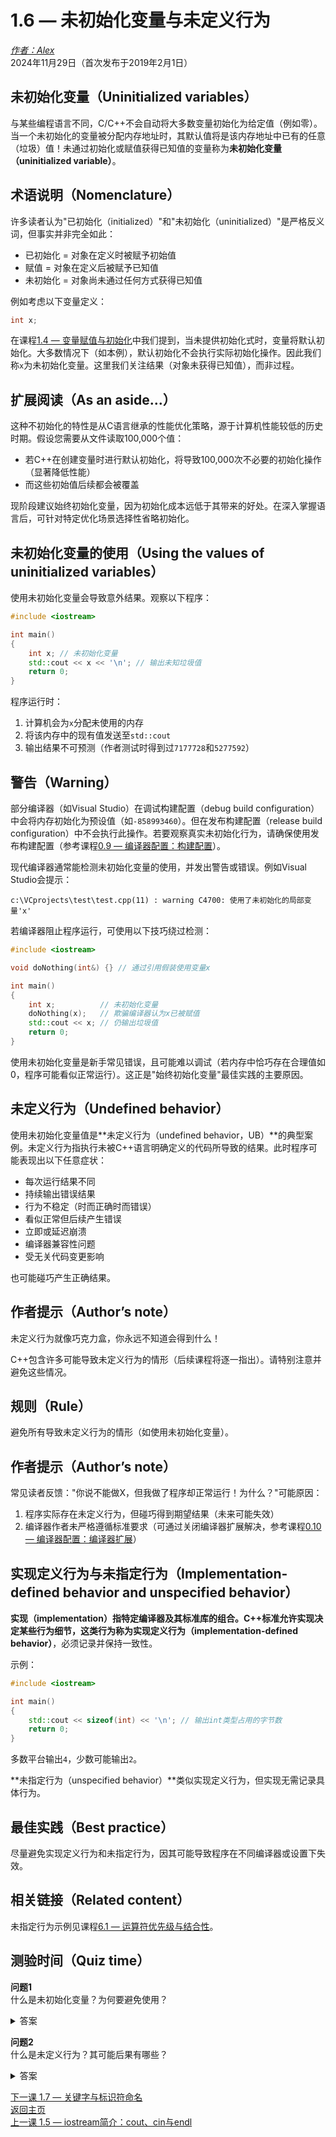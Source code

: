 1.6 — 未初始化变量与未定义行为  
=====================================================

[*作者：Alex*](https://www.learncpp.com/author/Alex/ "查看 Alex 的所有文章")  
2024年11月29日（首次发布于2019年2月1日）  

未初始化变量（Uninitialized variables）  
----------------  

与某些编程语言不同，C/C++不会自动将大多数变量初始化为给定值（例如零）。当一个未初始化的变量被分配内存地址时，其默认值将是该内存地址中已有的任意（垃圾）值！未通过初始化或赋值获得已知值的变量称为**未初始化变量（uninitialized variable）**。  

术语说明（Nomenclature）  
----------------  

许多读者认为"已初始化（initialized）"和"未初始化（uninitialized）"是严格反义词，但事实并非完全如此：  
* 已初始化 = 对象在定义时被赋予初始值  
* 赋值 = 对象在定义后被赋予已知值  
* 未初始化 = 对象尚未通过任何方式获得已知值  

例如考虑以下变量定义：  
```cpp
int x;
```  
在课程[1.4 — 变量赋值与初始化](Chapter-1/lesson1.4-variable-assignment-and-initialization.md)中我们提到，当未提供初始化式时，变量将默认初始化。大多数情况下（如本例），默认初始化不会执行实际初始化操作。因此我们称`x`为未初始化变量。这里我们关注结果（对象未获得已知值），而非过程。  

扩展阅读（As an aside…）  
----------------  

这种不初始化的特性是从C语言继承的性能优化策略，源于计算机性能较低的历史时期。假设您需要从文件读取100,000个值：  
* 若C++在创建变量时进行默认初始化，将导致100,000次不必要的初始化操作（显著降低性能）  
* 而这些初始值后续都会被覆盖  

现阶段建议始终初始化变量，因为初始化成本远低于其带来的好处。在深入掌握语言后，可针对特定优化场景选择性省略初始化。  

未初始化变量的使用（Using the values of uninitialized variables）  
----------------  

使用未初始化变量会导致意外结果。观察以下程序：  
```cpp
#include <iostream>

int main()
{
    int x; // 未初始化变量
    std::cout << x << '\n'; // 输出未知垃圾值
    return 0;
}
```  
程序运行时：  
1. 计算机会为`x`分配未使用的内存  
2. 将该内存中的现有值发送至`std::cout`  
3. 输出结果不可预测（作者测试时得到过`7177728`和`5277592`）  

警告（Warning）  
----------------  

部分编译器（如Visual Studio）在调试构建配置（debug build configuration）中会将内存初始化为预设值（如`-858993460`）。但在发布构建配置（release build configuration）中不会执行此操作。若要观察真实未初始化行为，请确保使用发布构建配置（参考课程[0.9 — 编译器配置：构建配置](Chapter-0/lesson0.9-configuring-your-compiler-build-configurations.md)）。  

现代编译器通常能检测未初始化变量的使用，并发出警告或错误。例如Visual Studio会提示：  
```
c:\VCprojects\test\test.cpp(11) : warning C4700: 使用了未初始化的局部变量'x'
```  

若编译器阻止程序运行，可使用以下技巧绕过检测：  
```cpp
#include <iostream>

void doNothing(int&) {} // 通过引用假装使用变量x

int main()
{
    int x;          // 未初始化变量
    doNothing(x);   // 欺骗编译器认为x已被赋值
    std::cout << x; // 仍输出垃圾值
    return 0;
}
```  

使用未初始化变量是新手常见错误，且可能难以调试（若内存中恰巧存在合理值如0，程序可能看似正常运行）。这正是"始终初始化变量"最佳实践的主要原因。  

未定义行为（Undefined behavior）  
----------------  

使用未初始化变量值是**未定义行为（undefined behavior，UB）**的典型案例。未定义行为指执行未被C++语言明确定义的代码所导致的结果。此时程序可能表现出以下任意症状：  
* 每次运行结果不同  
* 持续输出错误结果  
* 行为不稳定（时而正确时而错误）  
* 看似正常但后续产生错误  
* 立即或延迟崩溃  
* 编译器兼容性问题  
* 受无关代码变更影响  

也可能碰巧产生正确结果。  

作者提示（Author’s note）  
----------------  

未定义行为就像巧克力盒，你永远不知道会得到什么！  

C++包含许多可能导致未定义行为的情形（后续课程将逐一指出）。请特别注意并避免这些情况。  

规则（Rule）  
----------------  
避免所有导致未定义行为的情形（如使用未初始化变量）。  

作者提示（Author’s note）  
----------------  

常见读者反馈："你说不能做X，但我做了程序却正常运行！为什么？"可能原因：  
1. 程序实际存在未定义行为，但碰巧得到期望结果（未来可能失效）  
2. 编译器作者未严格遵循标准要求（可通过关闭编译器扩展解决，参考课程[0.10 — 编译器配置：编译器扩展](Chapter-0/lesson0.10-configuring-your-compiler-compiler-extensions.md)）  

实现定义行为与未指定行为（Implementation-defined behavior and unspecified behavior）  
----------------  

**实现（implementation）**指特定编译器及其标准库的组合。C++标准允许实现决定某些行为细节，这类行为称为**实现定义行为（implementation-defined behavior）**，必须记录并保持一致性。  

示例：  
```cpp
#include <iostream>

int main()
{
    std::cout << sizeof(int) << '\n'; // 输出int类型占用的字节数
    return 0;
}
```  
多数平台输出`4`，少数可能输出`2`。  

**未指定行为（unspecified behavior）**类似实现定义行为，但实现无需记录具体行为。  

最佳实践（Best practice）  
----------------  
尽量避免实现定义行为和未指定行为，因其可能导致程序在不同编译器或设置下失效。  

相关链接（Related content）  
----------------  
未指定行为示例见课程[6.1 — 运算符优先级与结合性](operator-precedence-and-associativity/#unspecified)。  

测验时间（Quiz time）  
----------------  

**问题1**  
什么是未初始化变量？为何要避免使用？  
  
<details><summary>答案</summary>未初始化变量是未通过初始化或赋值获得已知值的变量。使用其值会导致未定义行为。</details>  

**问题2**  
什么是未定义行为？其可能后果有哪些？  
  
<details><summary>答案</summary>未定义行为是执行未被语言明确定义的代码导致的结果，可能引发任何不可预测的行为。</details>  

[下一课 1.7 — 关键字与标识符命名](Chapter-1/lesson1.7-keywords-and-naming-identifiers.md)  
[返回主页](/)  
[上一课 1.5 — iostream简介：cout、cin与endl](Chapter-1/lesson1.5-introduction-to-iostream-cout-cin-and-endl.md)